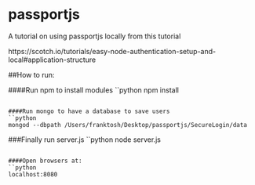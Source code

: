 # passportjs
<p>A tutorial on using passportjs locally
from this tutorial</p> 
<p>https://scotch.io/tutorials/easy-node-authentication-setup-and-local#application-structure</p>

##How to run:

####Run npm to install modules
``python
npm install
```

####Run mongo to have a database to save users
``python
mongod --dbpath /Users/franktosh/Desktop/passportjs/SecureLogin/data
```
###Finally run server.js 
``python
node server.js
```

####Open browsers at:
``python
localhost:8080
```